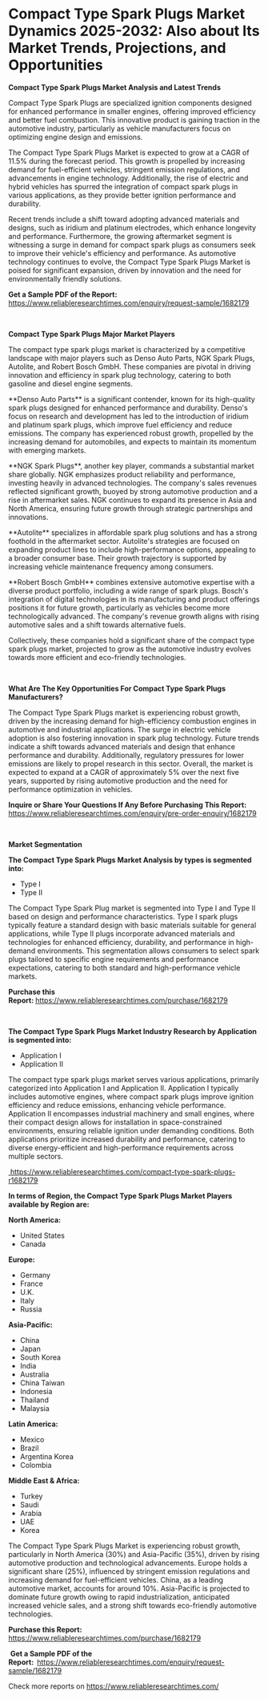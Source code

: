 <p><h1>Compact Type Spark Plugs Market Dynamics 2025-2032: Also about Its Market Trends, Projections, and Opportunities</h1></p><p><strong>Compact Type Spark Plugs Market Analysis and Latest Trends</strong></p>
<p><p>Compact Type Spark Plugs are specialized ignition components designed for enhanced performance in smaller engines, offering improved efficiency and better fuel combustion. This innovative product is gaining traction in the automotive industry, particularly as vehicle manufacturers focus on optimizing engine design and emissions.</p><p>The Compact Type Spark Plugs Market is expected to grow at a CAGR of 11.5% during the forecast period. This growth is propelled by increasing demand for fuel-efficient vehicles, stringent emission regulations, and advancements in engine technology. Additionally, the rise of electric and hybrid vehicles has spurred the integration of compact spark plugs in various applications, as they provide better ignition performance and durability.</p><p>Recent trends include a shift toward adopting advanced materials and designs, such as iridium and platinum electrodes, which enhance longevity and performance. Furthermore, the growing aftermarket segment is witnessing a surge in demand for compact spark plugs as consumers seek to improve their vehicle's efficiency and performance. As automotive technology continues to evolve, the Compact Type Spark Plugs Market is poised for significant expansion, driven by innovation and the need for environmentally friendly solutions.</p></p>
<p><strong>Get a Sample PDF of the Report:&nbsp;</strong> <a href="https://www.reliableresearchtimes.com/enquiry/request-sample/1682179?utm_campaign=3067&utm_medium=2&utm_source=Github&utm_content=ia&utm_term=24032025&utm_id=compact-type-spark-plugs">https://www.reliableresearchtimes.com/enquiry/request-sample/1682179</a></p>
<p>&nbsp;</p>
<p><strong>Compact Type Spark Plugs Major Market Players</strong></p>
<p><p>The compact type spark plugs market is characterized by a competitive landscape with major players such as Denso Auto Parts, NGK Spark Plugs, Autolite, and Robert Bosch GmbH. These companies are pivotal in driving innovation and efficiency in spark plug technology, catering to both gasoline and diesel engine segments.</p><p>**Denso Auto Parts** is a significant contender, known for its high-quality spark plugs designed for enhanced performance and durability. Denso's focus on research and development has led to the introduction of iridium and platinum spark plugs, which improve fuel efficiency and reduce emissions. The company has experienced robust growth, propelled by the increasing demand for automobiles, and expects to maintain its momentum with emerging markets.</p><p>**NGK Spark Plugs**, another key player, commands a substantial market share globally. NGK emphasizes product reliability and performance, investing heavily in advanced technologies. The company's sales revenues reflected significant growth, buoyed by strong automotive production and a rise in aftermarket sales. NGK continues to expand its presence in Asia and North America, ensuring future growth through strategic partnerships and innovations.</p><p>**Autolite** specializes in affordable spark plug solutions and has a strong foothold in the aftermarket sector. Autolite's strategies are focused on expanding product lines to include high-performance options, appealing to a broader consumer base. Their growth trajectory is supported by increasing vehicle maintenance frequency among consumers.</p><p>**Robert Bosch GmbH** combines extensive automotive expertise with a diverse product portfolio, including a wide range of spark plugs. Bosch's integration of digital technologies in its manufacturing and product offerings positions it for future growth, particularly as vehicles become more technologically advanced. The company's revenue growth aligns with rising automotive sales and a shift towards alternative fuels.</p><p>Collectively, these companies hold a significant share of the compact type spark plugs market, projected to grow as the automotive industry evolves towards more efficient and eco-friendly technologies.</p></p>
<p>&nbsp;</p>
<p><strong>What Are The Key Opportunities For Compact Type Spark Plugs Manufacturers?</strong></p>
<p><p>The Compact Type Spark Plugs market is experiencing robust growth, driven by the increasing demand for high-efficiency combustion engines in automotive and industrial applications. The surge in electric vehicle adoption is also fostering innovation in spark plug technology. Future trends indicate a shift towards advanced materials and design that enhance performance and durability. Additionally, regulatory pressures for lower emissions are likely to propel research in this sector. Overall, the market is expected to expand at a CAGR of approximately 5% over the next five years, supported by rising automotive production and the need for performance optimization in vehicles.</p></p>
<p><strong>Inquire or Share Your Questions If Any Before Purchasing This Report:</strong> <a href="https://www.reliableresearchtimes.com/enquiry/pre-order-enquiry/1682179?utm_campaign=3067&utm_medium=2&utm_source=Github&utm_content=ia&utm_term=24032025&utm_id=compact-type-spark-plugs">https://www.reliableresearchtimes.com/enquiry/pre-order-enquiry/1682179</a></p>
<p>&nbsp;</p>
<p><strong>Market Segmentation</strong></p>
<p><strong>The Compact Type Spark Plugs Market Analysis by types is segmented into:</strong></p>
<p><ul><li>Type I</li><li>Type II</li></ul></p>
<p><p>The Compact Type Spark Plug market is segmented into Type I and Type II based on design and performance characteristics. Type I spark plugs typically feature a standard design with basic materials suitable for general applications, while Type II plugs incorporate advanced materials and technologies for enhanced efficiency, durability, and performance in high-demand environments. This segmentation allows consumers to select spark plugs tailored to specific engine requirements and performance expectations, catering to both standard and high-performance vehicle markets.</p></p>
<p><strong>Purchase this Report:&nbsp;</strong><a href="https://www.reliableresearchtimes.com/purchase/1682179?utm_campaign=3067&utm_medium=2&utm_source=Github&utm_content=ia&utm_term=24032025&utm_id=compact-type-spark-plugs">https://www.reliableresearchtimes.com/purchase/1682179</a></p>
<p>&nbsp;</p>
<p><strong>The Compact Type Spark Plugs Market Industry Research by Application is segmented into:</strong></p>
<p><ul><li>Application I</li><li>Application II</li></ul></p>
<p><p>The compact type spark plugs market serves various applications, primarily categorized into Application I and Application II. Application I typically includes automotive engines, where compact spark plugs improve ignition efficiency and reduce emissions, enhancing vehicle performance. Application II encompasses industrial machinery and small engines, where their compact design allows for installation in space-constrained environments, ensuring reliable ignition under demanding conditions. Both applications prioritize increased durability and performance, catering to diverse energy-efficient and high-performance requirements across multiple sectors.</p></p>
<p><a href="https://www.reliableresearchtimes.com/compact-type-spark-plugs-r1682179?utm_campaign=3067&utm_medium=2&utm_source=Github&utm_content=ia&utm_term=24032025&utm_id=compact-type-spark-plugs">&nbsp;https://www.reliableresearchtimes.com/compact-type-spark-plugs-r1682179</a></p>
<p><strong>In terms of Region, the Compact Type Spark Plugs Market Players available by Region are:</strong></p>
<p>
    <p> <strong> North America: </strong>
        <ul>
            <li>United States</li>
            <li>Canada</li>
        </ul>
        </p> 
    <p> <strong> Europe: </strong>
        <ul>
            <li>Germany</li>
            <li>France</li>
            <li>U.K.</li>
            <li>Italy</li>
            <li>Russia</li>
        </ul>
        </p> 
    <p> <strong> Asia-Pacific: </strong>
        <ul>
            <li>China</li>
            <li>Japan</li>
            <li>South Korea</li>
            <li>India</li>
            <li>Australia</li>
            <li>China Taiwan</li>
            <li>Indonesia</li>
            <li>Thailand</li>
            <li>Malaysia</li>
        </ul>
        </p> 
    <p> <strong> Latin America: </strong>
        <ul>
            <li>Mexico</li>
            <li>Brazil</li>
            <li>Argentina Korea</li>
            <li>Colombia</li>
        </ul>
        </p> 
    <p> <strong> Middle East & Africa: </strong>
        <ul>
            <li>Turkey</li>
            <li>Saudi</li>
            <li>Arabia</li>
            <li>UAE</li>
            <li>Korea</li>
        </ul>
    </p>
    </p>
<p><p>The Compact Type Spark Plugs Market is experiencing robust growth, particularly in North America (30%) and Asia-Pacific (35%), driven by rising automotive production and technological advancements. Europe holds a significant share (25%), influenced by stringent emission regulations and increasing demand for fuel-efficient vehicles. China, as a leading automotive market, accounts for around 10%. Asia-Pacific is projected to dominate future growth owing to rapid industrialization, anticipated increased vehicle sales, and a strong shift towards eco-friendly automotive technologies.</p></p>
<p><strong>Purchase this Report: </strong><a href="https://www.reliableresearchtimes.com/purchase/1682179?utm_campaign=3067&utm_medium=2&utm_source=Github&utm_content=ia&utm_term=24032025&utm_id=compact-type-spark-plugs">https://www.reliableresearchtimes.com/purchase/1682179</a></p>
<p>&nbsp;<strong>Get a Sample PDF of the Report:&nbsp;&nbsp;</strong><a href="https://www.reliableresearchtimes.com/enquiry/request-sample/1682179?utm_campaign=3067&utm_medium=2&utm_source=Github&utm_content=ia&utm_term=24032025&utm_id=compact-type-spark-plugs">https://www.reliableresearchtimes.com/enquiry/request-sample/1682179</a></p>
<p><strong></strong></p>
<p>Check more reports on <a href="https://www.reliableresearchtimes.com/?utm_campaign=3067&utm_medium=2&utm_source=Github&utm_content=ia&utm_term=24032025&utm_id=compact-type-spark-plugs">https://www.reliableresearchtimes.com/</a></p>